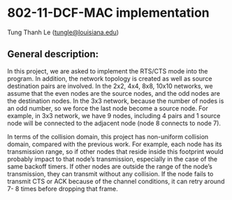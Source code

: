 # 802-11-DCF-MAC implementation
Tung Thanh Le
(tungle@louisiana.edu)
## General description:
In this project, we are asked to implement the RTS/CTS mode into the program. In addition, the
network topology is created as well as source destination pairs are involved. In the 2x2, 4x4, 8x8,
10x10 networks, we assume that the even nodes are the source nodes, and the odd nodes are
the destination nodes. In the 3x3 network, because the number of nodes is an odd number, so
we force the last node become a source node. For example, in 3x3 network, we have 9 nodes,
including 4 pairs and 1 source node will be connected to the adjacent node (node 8 connects to
node 7). 

In terms of the collision domain, this project has non-uniform collision domain, compared with the
previous work. For example, each node has its transmission range, so if other nodes that reside
inside this footprint would probably impact to that node’s transmission, especially in the case of
the same backoff timers. If other nodes are outside the range of the node’s transmission, they
can transmit without any collision.
If the node fails to transmit CTS or ACK because of the channel conditions, it can retry around 7-
8 times before dropping that frame. 
